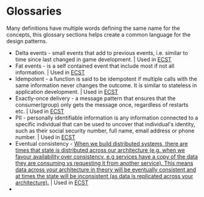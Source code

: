 # Glossaries

Many definitions have multiple words defining the same name for the concepts, this glossary sections helps create a common language for the design patterns.

- Delta events - small events that add to previous events, i.e. similar to time since last changed in game development. | Used in [ECST](./patterns/event-carried-state-transfer.md)
- Fat events - is a self contained event that include most if not all information. | Used in [ECST](./patterns/event-carried-state-transfer.md)
- Idempotent - a function is said to be idempotent if multiple calls with the same information never changes the outcome. It is similar to stateless in application development. | Used in [ECST](./patterns/event-carried-state-transfer.md)
- Exactly-once delivery - a message pattern that ensures that the consumer(group) only gets the message once, regardless of restarts etc. | Used in [ECST](./patterns/event-carried-state-transfer.md)
- PII - personally identifiable information is any information connected to a specific individual that can be used to uncover that individual's identity, such as their social security number, full name, email address or phone number. | Used in [ECST](./patterns/event-carried-state-transfer.md)
- Eventual consistency - [When we build distributed systems, there are times that state is distributed across our architecture (e.g. when we favour availability over consistency, e.g services have a copy of the data they are consuming vs requesting it from another service). This means data across your architecture in theory will be eventually consistent and at times the state will be inconsistent (as data is replicated across your architecture).](https://eda-visuals.boyney.io/visuals/eventual-consistency) | Used in [ECST](./patterns/event-carried-state-transfer.md)
- 